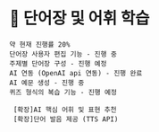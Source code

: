 # 📂 단어장 및 어휘 학습

    약 현재 진행률 20%
    단어장 사용자 편집 기능 - 진행 중
    주제별 단어장 구성 - 진행 예정
    AI 연동 (OpenAI api 연동) - 진행 완료
    AI 예문 생성 - 진행 중
    퀴즈 형식의 복습 기능 - 진행 예정
    
     [확장]AI 핵심 어휘 및 표현 추천
     [확장]단어 발음 제공 (TTS API)
